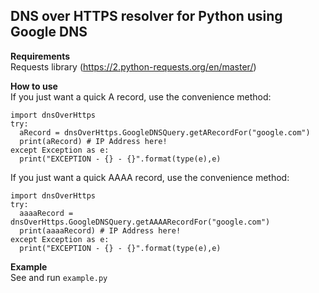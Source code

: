 ## DNS over HTTPS resolver for Python using Google DNS

**Requirements**  
Requests library (https://2.python-requests.org/en/master/)

**How to use**  
If you just want a quick A record, use the convenience method:  
```
import dnsOverHttps
try:
  aRecord = dnsOverHttps.GoogleDNSQuery.getARecordFor("google.com")
  print(aRecord) # IP Address here!
except Exception as e:
  print("EXCEPTION - {} - {}".format(type(e),e)
```

If you just want a quick AAAA record, use the convenience method:
```
import dnsOverHttps
try:
  aaaaRecord = dnsOverHttps.GoogleDNSQuery.getAAAARecordFor("google.com")
  print(aaaaRecord) # IP Address here!
except Exception as e:
  print("EXCEPTION - {} - {}".format(type(e),e)
```
**Example**  
See and run `example.py`
